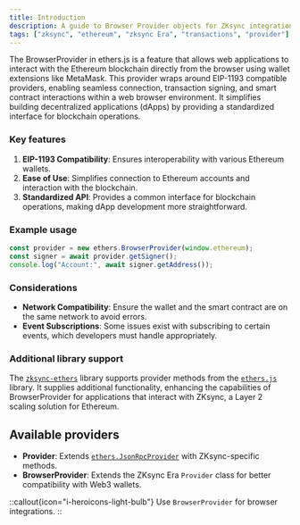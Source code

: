 ```yaml
---
title: Introduction
description: A guide to Browser Provider objects for ZKsync integration
tags: ["zksync", "ethereum", "zksync Era", "transactions", "provider"]
---
```


The BrowserProvider in ethers.js is a feature that allows web applications to interact with the Ethereum blockchain
directly from the browser using wallet extensions like MetaMask. This provider wraps around EIP-1193 compatible
providers, enabling seamless connection, transaction signing, and smart contract interactions within a web browser
environment. It simplifies building decentralized applications (dApps) by providing a standardized interface for
blockchain operations.

### Key features

1. **EIP-1193 Compatibility**: Ensures interoperability with various Ethereum wallets.
2. **Ease of Use**: Simplifies connection to Ethereum accounts and interaction with the blockchain.
3. **Standardized API**: Provides a common interface for blockchain operations, making dApp development more straightforward.

### Example usage

```javascript
const provider = new ethers.BrowserProvider(window.ethereum);
const signer = await provider.getSigner();
console.log("Account:", await signer.getAddress());
```

### Considerations

- **Network Compatibility**: Ensure the wallet and the smart contract are on the same network to avoid errors.
- **Event Subscriptions**: Some issues exist with subscribing to certain events, which developers must handle appropriately.

### Additional library support

The [`zksync-ethers`](https://www.npmjs.com/package/zksync-ethers) library supports provider methods
from the [`ethers.js`](https://docs.ethers.io/v6/api/providers) library. It supplies additional functionality,
enhancing the capabilities of BrowserProvider for applications that interact with ZKsync, a Layer 2 scaling
solution for Ethereum.

## Available providers

- **Provider**: Extends [`ethers.JsonRpcProvider`](https://docs.ethers.org/v6/api/providers/jsonrpc/#about-jsonrpcProvider)
with ZKsync-specific methods.
- **BrowserProvider**: Extends the ZKsync Era `Provider` class for better compatibility with Web3 wallets.

::callout{icon="i-heroicons-light-bulb"}
Use `BrowserProvider` for browser integrations.
::
